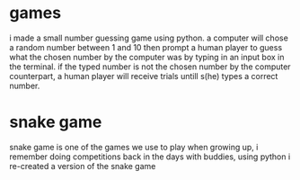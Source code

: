 # games
i made a small number guessing game using python.
a computer will chose a random number between 1 and 10 then prompt a human player to 
guess what the chosen number by the computer was by typing in an input box in the terminal.
if the typed number is not the chosen number by the computer counterpart, a human player will receive trials untill s(he) types a correct number.

# snake game
snake game is one of the games we use to play when growing up, i remember doing competitions back in the days with buddies, using python i re-created a version of the snake game



